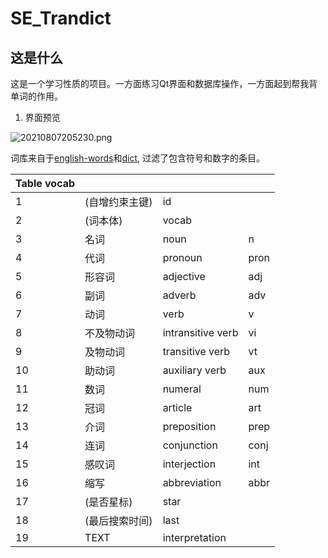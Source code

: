 # SE_Trandict

## 这是什么

这是一个学习性质的项目。一方面练习Qt界面和数据库操作，一方面起到帮我背单词的作用。

1. 界面预览

![20210807205230.png](https://i.postimg.cc/05FkNCbW/20210807205230.png)



词库来自于[english-words](https://github.com/dwyl/english-words)和[dict](https://github.com/kajweb/dict), 过滤了包含符号和数字的条目。

|Table vocab||||
|-------|------|------|------|
|1|(自增约束主键)|id||
|2|(词本体)|vocab||
|3|名词|noun|n|
|4|代词|pronoun|pron|
|5|形容词|adjective|adj|
|6|副词|adverb|adv|
|7|动词|verb|v|
|8|不及物动词|intransitive verb|vi|
|9|及物动词|transitive verb|vt|
|10|助动词|auxiliary verb|aux|
|11|数词|numeral|num|
|12|冠词|article|art|
|13|介词|preposition|prep|
|14|连词|conjunction|conj|
|15|感叹词|interjection|int|
|16|缩写|abbreviation|abbr|
|17|(是否星标)|star||
|18| (最后搜索时间)|last||
|19| TEXT |interpretation||

